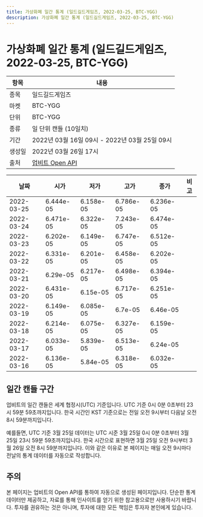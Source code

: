 ```yaml
---
title: 가상화폐 일간 통계 (일드길드게임즈, 2022-03-25, BTC-YGG)
description: 가상화폐 일간 통계 (일드길드게임즈, 2022-03-25, BTC-YGG)
---
```


가상화폐 일간 통계 (일드길드게임즈, 2022-03-25, BTC-YGG)
===

|항목|내용|
|--|--|
|종목|일드길드게임즈|
|마켓|BTC-YGG|
|단위|BTC-YGG|
|종류|일 단위 캔들 (10일치)|
|기간|2022년 03월 16일 09시 - 2022년 03월 25일 09시|
|생성일|2022년 03월 26일 17시|
|출처|[업비트 Open API](https://docs.upbit.com)|


|날짜|시가|저가|고가|종가|비고|
|--|--|--|--|--|--|
|2022-03-25|6.444e-05|6.158e-05|6.786e-05|6.236e-05|    |
|2022-03-24|6.471e-05|6.322e-05|7.243e-05|6.474e-05|    |
|2022-03-23|6.202e-05|6.149e-05|6.747e-05|6.512e-05|    |
|2022-03-22|6.331e-05|6.201e-05|6.458e-05|6.202e-05|    |
|2022-03-21|6.29e-05|6.217e-05|6.498e-05|6.394e-05|    |
|2022-03-20|6.431e-05|6.15e-05|6.717e-05|6.251e-05|    |
|2022-03-19|6.149e-05|6.085e-05|6.7e-05|6.46e-05|    |
|2022-03-18|6.214e-05|6.075e-05|6.327e-05|6.159e-05|    |
|2022-03-17|6.033e-05|5.839e-05|6.513e-05|6.24e-05|    |
|2022-03-16|6.136e-05|5.84e-05|6.318e-05|6.032e-05|    |


일간 캔들 구간
---
업비트의 일간 캔들은 세계 협정시(UTC) 기준입니다. 
UTC 기준 0시 0분 0초부터 23시 59분 59초까지입니다. 
한국 시간인 KST 기준으로는 전일 오전 9시부터 다음날 오전 8시 59분까지입니다. 


예를들면, UTC 기준 3월 25일 데이터는 UTC 시준 3월 25일 0시 0분 0초부터 3월 25일 23시 59분 59초까지입니다. 
한국 시간으로 표현하면 3월 25일 오전 9시부터 3월 26일 오전 8시 59분까지입니다. 
이와 같은 이유로 본 페이지는 매일 오전 9시마다 전날의 통계 데이터를 자동으로 작성합니다. 


주의
---


본 페이지는 업비트의 Open API를 통하여 자동으로 생성된 페이지입니다. 
단순한 통계 데이터만 제공하고, 자료를 통해 인사이트를 얻기 위한 참고용으로만 사용하시기 바랍니다. 
투자를 권유하는 것은 아니며, 투자에 대한 모든 책임은 투자자 본인에게 있습니다. 
